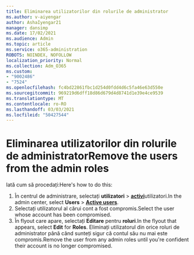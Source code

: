 ```yaml
---
title: Eliminarea utilizatorilor din rolurile de administrator
ms.author: v-aiyengar
author: AshaIyengar21
manager: dansimp
ms.date: 17/02/2021
ms.audience: Admin
ms.topic: article
ms.service: o365-administration
ROBOTS: NOINDEX, NOFOLLOW
localization_priority: Normal
ms.collection: Adm_O365
ms.custom:
- "9002486"
- "7524"
ms.openlocfilehash: fc4bd22861fbc1d254d0fdd4d6c5fa46e63d550e
ms.sourcegitcommit: 969219d6dff18d86d679d4d8741d1e39e4ce9539
ms.translationtype: MT
ms.contentlocale: ro-RO
ms.lasthandoff: 03/03/2021
ms.locfileid: "50427544"
---
```

# <a name="remove-the-users-from-the-admin-roles"></a><span data-ttu-id="f1cf8-102">Eliminarea utilizatorilor din rolurile de administrator</span><span class="sxs-lookup"><span data-stu-id="f1cf8-102">Remove the users from the admin roles</span></span>

<span data-ttu-id="f1cf8-103">Iată cum să procedați:</span><span class="sxs-lookup"><span data-stu-id="f1cf8-103">Here's how to do this:</span></span>

1. <span data-ttu-id="f1cf8-104">În centrul de administrare, selectați **utilizatori**  >  [**activi**](https://go.microsoft.com/fwlink/p/?linkid=834822)utilizatori.</span><span class="sxs-lookup"><span data-stu-id="f1cf8-104">In the admin center, select **Users** > [**Active users**](https://go.microsoft.com/fwlink/p/?linkid=834822).</span></span>
1. <span data-ttu-id="f1cf8-105">Selectați utilizatorul al cărui cont a fost compromis.</span><span class="sxs-lookup"><span data-stu-id="f1cf8-105">Select the user whose account has been compromised.</span></span>
1. <span data-ttu-id="f1cf8-106">În flyout care apare, selectați **Editare** pentru **roluri**.</span><span class="sxs-lookup"><span data-stu-id="f1cf8-106">In the flyout that appears, select **Edit** for **Roles**.</span></span> <span data-ttu-id="f1cf8-107">Eliminați utilizatorul din orice roluri de administrator până când sunteți sigur că contul său nu mai este compromis.</span><span class="sxs-lookup"><span data-stu-id="f1cf8-107">Remove the user from any admin roles until you're confident their account is no longer compromised.</span></span>

